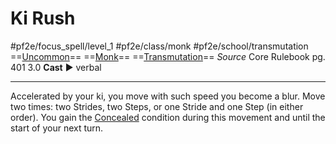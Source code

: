 # Ki Rush
#pf2e/focus_spell/level_1 #pf2e/class/monk #pf2e/school/transmutation 
==[Uncommon](../../../../../TTRPGShare-Pathfinder-2E-Vault/rules/traits/uncommon.md)== ==[Monk](../../../../../TTRPGShare-Pathfinder-2E-Vault/rules/traits/monk.md)== ==[Transmutation](../../../../../TTRPGShare-Pathfinder-2E-Vault/rules/traits/transmutation.md)==
*Source* Core Rulebook pg. 401 3.0
**Cast** ► verbal

---
Accelerated by your ki, you move with such speed you become a blur. Move two times: two Strides, two Steps, or one Stride and one Step (in either order). You gain the [Concealed](../../../Conditions/Concealed.md) condition during this movement and until the start of your next turn.